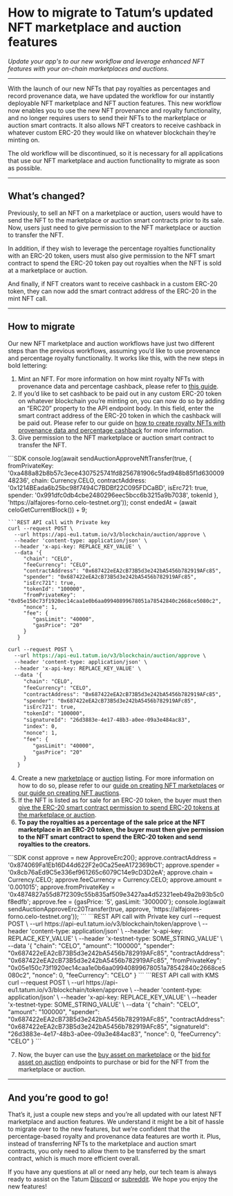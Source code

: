 # How to migrate to Tatum’s updated NFT marketplace and auction features

*Update your app's to our new workflow and leverage enhanced NFT features with your on-chain marketplaces and auctions.*

---

With the launch of our new NFTs that pay royalties as percentages and record provenance data, we have updated the workflow for our instantly deployable NFT marketplace and NFT auction features. This new workflow now enables you to use the new NFT provenance and royalty functionality, and no longer requires users to send their NFTs to the marketplace or auction smart contracts. It also allows NFT creators to receive cashback in whatever custom ERC-20 they would like on whatever blockchain they’re minting on.

<div class="toolbar-warning">
The old workflow will be discontinued, so it is necessary for all applications that use our NFT marketplace and auction functionality to migrate as soon as possible.
</div>

---

## What’s changed?

Previously, to sell an NFT on a marketplace or auction, users would have to send the NFT to the marketplace or auction smart contracts prior to its sale. Now, users just need to give permission to the NFT marketplace or auction to transfer the NFT.

In addition, if they wish to leverage the percentage royalties functionality with an ERC-20 token, users must also give permission to the NFT smart contract to spend the ERC-20 token pay out royalties when the NFT is sold at a marketplace or auction.

And finally, if NFT creators want to receive cashback in a custom ERC-20 token, they can now add the smart contract address of the ERC-20 in the mint NFT call.

---

## How to migrate

Our new NFT marketplace and auction workflows have just two different steps than the previous workflows, assuming you’d like to use provenance and percentage royalty functionality. It works like this, with the new steps in bold lettering:
1. Mint an NFT. For more information on how mint royalty NFTs with provenance data and percentage cashback, please refer to [this guide](https://developer.tatum.io/guides/blockchain/how-to-create-royalty-nfts-with-percentage-cashback-and-provenance-data).
2. If you’d like to set cashback to be paid out in any custom ERC-20 token on whatever blockchain you’re minting on, you can now do so by adding an “ERC20” property to the API endpoint body. In this field, enter the smart contract address of the ERC-20 token in which the cashback will be paid out. Please refer to our guide on [how to create royalty NFTs with provenance data and percentage cashback](url) for more information.
3. Give permission to the NFT marketplace or auction smart contract to transfer the NFT.

<div class='tabbed-code-blocks'>
```SDK
console.log(await sendAuctionApproveNftTransfer(true, {
    fromPrivateKey: '0xa488a82b8b57c3ece4307525741fd8256781906c5fad948b85f1d63000948236',
    chain: Currency.CELO, contractAddress: '0x1214BEada6b25bc98f7494C7BDBf22C095FDCaBD',
    isErc721: true, spender: '0x991dfc0db4cbe2480296eec5bcc6b3215a9b7038', tokenId
}, 'https://alfajores-forno.celo-testnet.org'));
 const endedAt = (await celoGetCurrentBlock()) + 9;

```
```REST API call with Private key
curl --request POST \
  --url https://api-eu1.tatum.io/v3/blockchain/auction/approve \
  --header 'content-type: application/json' \
  --header 'x-api-key: REPLACE_KEY_VALUE' \
  --data '{
     "chain": "CELO",
     "feeCurrency": "CELO",
     "contractAddress": "0x687422eEA2cB73B5d3e242bA5456b782919AFc85",
     "spender": "0x687422eEA2cB73B5d3e242bA5456b782919AFc85",
     "isErc721": true,
     "tokenId": "100000",
     "fromPrivateKey": "0x05e150c73f1920ec14caa1e0b6aa09940899678051a78542840c2668ce5080c2",
     "nonce": 1,
     "fee": {
        "gasLimit": "40000",
        "gasPrice": "20"
     }
   }
```
```REST API call with KMS
curl --request POST \
  --url https://api-eu1.tatum.io/v3/blockchain/auction/approve \
  --header 'content-type: application/json' \
  --header 'x-api-key: REPLACE_KEY_VALUE' \
  --data '{
     "chain": "CELO",
     "feeCurrency": "CELO",
     "contractAddress": "0x687422eEA2cB73B5d3e242bA5456b782919AFc85",
     "spender": "0x687422eEA2cB73B5d3e242bA5456b782919AFc85",
     "isErc721": true,
     "tokenId": "100000",
     "signatureId": "26d3883e-4e17-48b3-a0ee-09a3e484ac83",
     "index": 0,
     "nonce": 1,
     "fee": {
        "gasLimit": "40000",
        "gasPrice": "20"
     }
   }
```
</div>

4. Create a new [marketplace](https://developer.tatum.io/rest/smart-contracts/sell-asset-on-the-nft-marketplace) or [auction](https://developer.tatum.io/rest/smart-contracts/sell-asset-on-the-nft-marketplace) listing. For more information on how to do so, please refer to our [guide on creating NFT marketplaces](https://developer.tatum.io/tutorials/how-to-create-a-peer-to-peer-nft-marketplace) or [our guide on creating NFT auctions](https://developer.tatum.io/tutorials/how-to-create-a-peer-to-peer-nft-auction).
5. If the NFT is listed as for sale for an ERC-20 token, the buyer must then [give the ERC-20 smart contract permission to spend ERC-20 tokens at the marketplace or auction](https://developer.tatum.io/rest/smart-contracts/approve-spending-of-erc-20).
6. **To pay the royalties as a percentage of the sale price at the NFT marketplace in an ERC-20 token, the buyer must then give permission to the NFT smart contract to spend the ERC-20 token and send royalties to the creators.**

<div class='tabbed-code-blocks'>
```SDK
const approve = new ApproveErc20();
        approve.contractAddress = '0x874069Fa1Eb16D44d622F2e0Ca25eeA172369bC1';
        approve.spender = '0x8cb76aEd9C5e336ef961265c6079C14e9cD3D2eA';
        approve.chain = Currency.CELO;
        approve.feeCurrency = Currency.CELO;
        approve.amount = '0.001015';
        approve.fromPrivateKey = '0x4874827a55d87f2309c55b835af509e3427aa4d52321eeb49a2b93b5c0f8edfb';
        approve.fee = {gasPrice: '5', gasLimit: '300000'};
        console.log(await sendAuctionApproveErc20Transfer(true, approve, 'https://alfajores-forno.celo-testnet.org'));
```
```REST API call with Private key
curl --request POST \
  --url https://api-eu1.tatum.io/v3/blockchain/token/approve \
  --header 'content-type: application/json' \
  --header 'x-api-key: REPLACE_KEY_VALUE' \
  --header 'x-testnet-type: SOME_STRING_VALUE' \
  --data '{
     "chain": "CELO",
     "amount": "100000",
     "spender": "0x687422eEA2cB73B5d3e242bA5456b782919AFc85",
     "contractAddress": "0x687422eEA2cB73B5d3e242bA5456b782919AFc85",
     "fromPrivateKey": "0x05e150c73f1920ec14caa1e0b6aa09940899678051a78542840c2668ce5080c2",
     "nonce": 0,
     "feeCurrency": "CELO"
   }
```
```REST API call with KMS
curl --request POST \
  --url https://api-eu1.tatum.io/v3/blockchain/token/approve \
  --header 'content-type: application/json' \
  --header 'x-api-key: REPLACE_KEY_VALUE' \
  --header 'x-testnet-type: SOME_STRING_VALUE' \
  --data '{
     "chain": "CELO",
     "amount": "100000",
     "spender": "0x687422eEA2cB73B5d3e242bA5456b782919AFc85",
     "contractAddress": "0x687422eEA2cB73B5d3e242bA5456b782919AFc85",
     "signatureId": "26d3883e-4e17-48b3-a0ee-09a3e484ac83",
     "nonce": 0,
     "feeCurrency": "CELO"
   }
```
</div>

7. Now, the buyer can use the [buy asset on marketplace](https://developer.tatum.io/rest/smart-contracts/buy-asset-on-the-nft-marketplace) or the [bid for asset on auction](https://developer.tatum.io/rest/smart-contracts/bid-for-asset-on-the-nft-auction) endpoints to purchase or bid for the NFT from the marketplace or auction.

---

## And you’re good to go! 

That’s it, just a couple new steps and you’re all updated with our latest NFT marketplace and auction features. We understand it might be a bit of hassle to migrate over to the new features, but we’re confident that the percentage-based royalty and provenance data features are worth it. Plus, instead of transferring NFTs to the marketplace and auction smart contracts, you only need to allow them to be transferred by the smart contract, which is much more efficient overall.

If you have any questions at all or need any help, our tech team is always ready to assist on the Tatum [Discord](https://discord.com/invite/4TWtSP3vxU) or [subreddit](https://www.reddit.com/r/tatum_io/). We hope you enjoy the new features!


